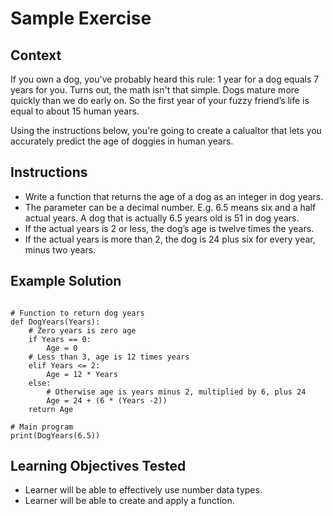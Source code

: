 Sample Exercise
===============

Context
-------

If you own a dog, you've probably heard this rule: 1 year for a dog equals 7 years for you. 
Turns out, the math isn't that simple. Dogs mature more quickly than we do early on. 
So the first year of your fuzzy friend’s life is equal to about 15 human years.

Using the instructions below, you're going to create a calualtor that lets you accurately predict the age of doggies in human years.

Instructions
------------

* Write a function that returns the age of a dog as an integer in dog years. 
* The parameter can be a decimal number. E.g. 6.5 means six and a half actual years. A dog that is actually 6.5 years old is 51 in dog years.
* If the actual years is 2 or less, the dog’s age is twelve times the years.
* If the actual years is more than 2, the dog is 24 plus six for every year, minus two years.


Example Solution
----------------

~~~~

# Function to return dog years
def DogYears(Years):
    # Zero years is zero age
    if Years == 0:
        Age = 0
    # Less than 3, age is 12 times years
    elif Years <= 2:
        Age = 12 * Years
    else:
        # Otherwise age is years minus 2, multiplied by 6, plus 24
        Age = 24 + (6 * (Years -2))
    return Age

# Main program
print(DogYears(6.5))

~~~~

Learning Objectives Tested
--------------------------

* Learner will be able to effectively use number data types.
* Learner will be able to create and apply a function.
